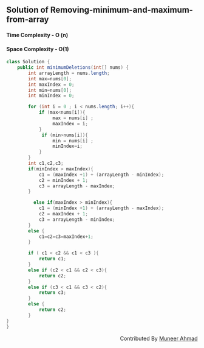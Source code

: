 ## Solution of Removing-minimum-and-maximum-from-array
#### Time Complexity - O (n)
#### Space Complexity - O(1)

```java 
class Solution {
    public int minimumDeletions(int[] nums) {
        int arrayLength = nums.length;
        int max=nums[0];
        int maxIndex = 0;
        int min=nums[0];
        int minIndex = 0;

        for (int i = 0 ; i < nums.length; i++){
            if (max<nums[i]){
                 max = nums[i] ;
                 maxIndex = i;
            }
             if (min>nums[i]){
                 min = nums[i] ;
                 minIndex=i;
            }
        }
        int c1,c2,c3;
        if(minIndex > maxIndex){
            c1 = (maxIndex +1) + (arrayLength - minIndex);
            c2 = minIndex + 1;
            c3 = arrayLength - maxIndex;
        }

          else if(maxIndex > minIndex){
            c1 = (minIndex +1) + (arrayLength - maxIndex);
            c2 = maxIndex + 1;
            c3 = arrayLength - minIndex;
        }
        else {
            c1=c2=c3=maxIndex+1;
        }

        if ( c1 < c2 && c1 < c3 ){
            return c1;
        }
        else if (c2 < c1 && c2 < c3){
            return c2;
        }
        else if (c3 < c1 && c3 < c2){
            return c3;
        }
        else {
            return c2;
        }
}
}
```
<div  align="right"> 
   Contributed By <a href="https://github.com/rath23"> Muneer Ahmad</a>
</div>